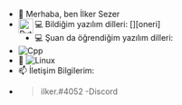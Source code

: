 - 👋 Merhaba, ben İlker Sezer
- 💻 Bildiğim yazılım dilleri:
[<img align="left" alt="Python" width="26px" src="https://alexeidt.github.io/Icons/python.png" />][oneri]
- 💻 Şuan da öğrendiğim yazılım dilleri:
- ![Cpp](https://upload.wikimedia.org/wikipedia/commons/thumb/1/18/ISO_C%2B%2B_Logo.svg/1822px-ISO_C%2B%2B_Logo.svg.png)
- 💞️ ![Linux](https://upload.wikimedia.org/wikipedia/commons/d/dd/Linux_logo.jpg)
- 📫 İletişim Bilgilerim:
- > ilker.#4052 -Discord
